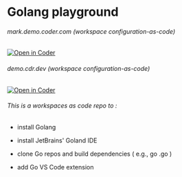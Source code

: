 # Golang playground

###### mark.demo.coder.com (workspace configuration-as-code)
[![Open in Coder](https://cdn.coder.com/embed-button.svg)](https://mark.demo.coder.com/wac/build?template_oauth_service=github&template_url=git@github.com:mtm20176/golang-goland.git&template_ref=master&template_filepath=.coder/coder.yaml)

###### demo.cdr.dev (workspace configuration-as-code)
[![Open in Coder](https://cdn.coder.com/embed-button.svg)](https://demo.cdr.dev/wac/build?template_oauth_service=github&template_url=git@github.com:mtm20176/golang-goland.git&template_ref=master&template_filepath=.coder/coder.yaml)


###### This is a workspaces as code repo to :

* install Golang 

* install JetBrains' Goland IDE

* clone Go repos and build dependencies ( e.g., go <gofile>.go )

* add Go VS Code extension



